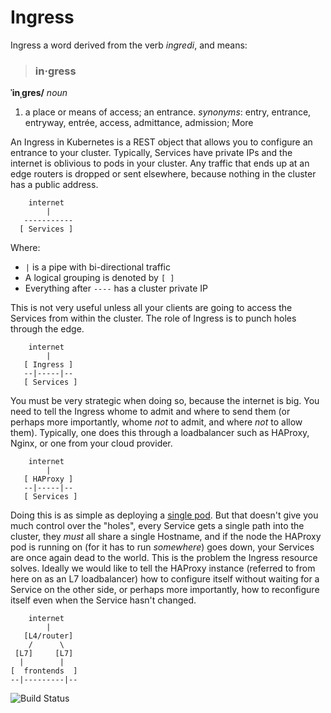 # Ingress

Ingress a word derived from the verb *ingredi*, and means:
> ### in·gress
__ˈinˌɡres/__
  *noun*
 1. a place or means of access; an entrance.
    *synonyms*:	entry, entrance, entryway, entrée, access, admittance, admission; More

An Ingress in Kubernetes is a REST object that allows you to configure an entrance to your cluster. Typically, Services have private IPs and the internet is oblivious to pods in your cluster. Any traffic that ends up at an edge routers is dropped or sent elsewhere, because nothing in the cluster has a public address.

```
    internet
        |
   -----------
  [ Services ]
```
Where:
* `|` is a pipe with bi-directional traffic
* A logical grouping is denoted by `[ ]`
* Everything after `----` has a cluster private IP

This is not very useful unless all your clients are going to access the Services from within the cluster. The role of Ingress is to punch holes through the edge.

```
    internet
        |
   [ Ingress ]
   --|-----|--
   [ Services ]
```

You must be very strategic when doing so, because the internet is big. You need to tell the Ingress whome to admit and where to send them (or perhaps more importantly, whome *not* to admit, and where *not* to allow them). Typically, one does this through a loadbalancer such as HAProxy, Nginx, or one from your cloud provider.

```
    internet
        |
   [ HAProxy ]
   --|-----|--
   [ Services ]
```

Doing this is as simple as deploying a [single pod](#service-loadbalancer/README.md). But that doesn't give you much control over the "holes", every Service gets a single path into the cluster, they *must* all share a single Hostname, and if the node the HAProxy pod is running on (for it has to run *somewhere*) goes down, your Services are once again dead to the world. This is the problem the Ingress resource solves. Ideally we would like to tell the HAProxy instance (referred to from here on as an L7 loadbalancer) how to configure itself without waiting for a Service on the other side, or perhaps more importantly, how to reconfigure itself even when the Service hasn't changed.


```
    internet
        |
   [L4/router]
    /      \
 [L7]     [L7]
  |        |
[  frontends  ]
--|---------|--
```


![Build Status](https://travis-ci.org/bprashanth/Ingress.svg)
